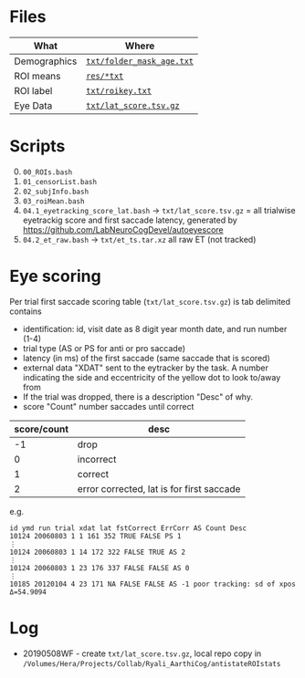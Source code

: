# Files

| What | Where|
|------|------|
| Demographics | [`txt/folder_mask_age.txt`](txt/folder_mask_age.txt) |
| ROI means    | [`res/*txt`](res/)                                   |
| ROI label    | [`txt/roikey.txt`](txt/roikey.txt)                   |
| Eye Data     | [`txt/lat_score.tsv.gz`](txt/lat_score.tsv.gz)       |

# Scripts

 0. `00_ROIs.bash`
 0. `01_censorList.bash`
 0. `02_subjInfo.bash`
 0. `03_roiMean.bash`
 0. `04.1_eyetracking_score_lat.bash` -> `txt/lat_score.tsv.gz` = all trialwise eyetrackig score and first saccade latency, generated by https://github.com/LabNeuroCogDevel/autoeyescore
 0. `04.2_et_raw.bash` -> `txt/et_ts.tar.xz` all raw ET (not tracked)

# Eye scoring
Per trial first saccade scoring table (`txt/lat_score.tsv.gz`) is tab delimited contains
* identification: id, visit date as 8 digit year month date, and run number (1-4)
* trial type (AS or PS for anti or pro saccade)
* latency (in ms) of the first saccade (same saccade that is scored)
* external data "XDAT" sent to the eytracker by the task. A number indicating the side and eccentricity of the yellow dot to look to/away from
* If the trial was dropped, there is a description "Desc" of why. 
* score "Count" number saccades until correct

| score/count | desc   |
|-------------|--------|
| -1 | drop            |
|  0 | incorrect       |
|  1 | correct         |
|  2 | error corrected, lat is for first saccade |


e.g.

```
id ymd run trial xdat lat fstCorrect ErrCorr AS Count Desc
10124 20060803 1 1 161 352 TRUE FALSE PS 1
⋮
10124 20060803 1 14 172 322 FALSE TRUE AS 2
⋮
10124 20060803 1 23 176 337 FALSE FALSE AS 0
⋮
10185 20120104 4 23 171 NA FALSE FALSE AS -1 poor tracking: sd of xpos Δ=54.9094
```

# Log
 * 20190508WF - create `txt/lat_score.tsv.gz`, local repo copy in `/Volumes/Hera/Projects/Collab/Ryali_AarthiCog/antistateROIstats`

